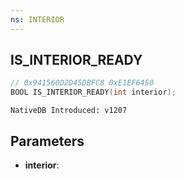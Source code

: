```yaml
---
ns: INTERIOR
---
```

## IS_INTERIOR_READY

```c
// 0x941560D2D45DBFC8 0xE1EF6450
BOOL IS_INTERIOR_READY(int interior);
```

```
NativeDB Introduced: v1207
```

## Parameters
* **interior**:
